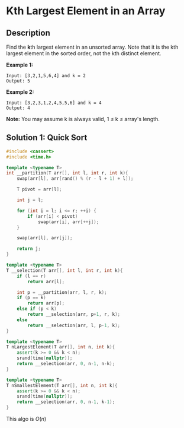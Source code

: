 # Kth Largest Element in an Array

## Description

Find the **k**th largest element in an unsorted array. Note that it is the kth largest element in the sorted order, not the kth distinct element.

**Example 1:**

```
Input: [3,2,1,5,6,4] and k = 2
Output: 5
```

**Example 2:**

```
Input: [3,2,3,1,2,4,5,5,6] and k = 4
Output: 4
```

**Note:** 
You may assume k is always valid, 1 ≤ k ≤ array's length.

## Solution 1: Quick Sort

```c++
#include <cassert>
#include <time.h>

template <typename T>
int __partition(T arr[], int l, int r, int k){
    swap(arr[l], arr[rand() % (r - l + 1) + l]);

    T pivot = arr[l];

    int j = l;

    for (int i = l; i <= r; ++i) {
        if (arr[i] < pivot)
            swap(arr[i], arr[++j]);
    }

    swap(arr[l], arr[j]);

    return j;
}

template <typename T>
T __selection(T arr[], int l, int r, int k){
    if (l == r)
        return arr[l];

    int p = __partition(arr, l, r, k);
    if (p == k)
        return arr[p];
    else if (p < k)
        return __selection(arr, p+1, r, k);
    else
        return __selection(arr, l, p-1, k);
}

template <typename T>
T nLargestElement(T arr[], int n, int k){
    assert(k >= 0 && k < n);
    srand(time(nullptr));
    return __selection(arr, 0, n-1, n-k);
}

template <typename T>
T nSmallestElement(T arr[], int n, int k){
    assert(k >= 0 && k < n);
    srand(time(nullptr));
    return __selection(arr, 0, n-1, k-1);
}
```

This algo is $O(n)$ 